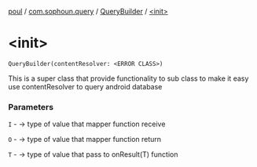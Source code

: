 [poul](../../index.md) / [com.sophoun.query](../index.md) / [QueryBuilder](index.md) / [&lt;init&gt;](./-init-.md)

# &lt;init&gt;

`QueryBuilder(contentResolver: <ERROR CLASS>)`

This is a super class that provide functionality to sub class
to make it easy use contentResolver to query android database

### Parameters

`I` - -&gt; type of value that mapper function receive

`O` - -&gt; type of value that mapper function return

`T` - -&gt; type of value that pass to onResult(T) function